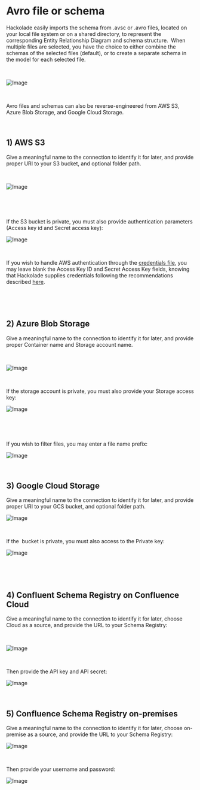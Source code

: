 # Avro file or schema

Hackolade easily imports the schema from .avsc or .avro files, located on your local file system or on a shared directory, to represent the corresponding Entity Relationship Diagram and schema structure.&nbsp; When multiple files are selected, you have the choice to either combine the schemas of the selected files (default), or to create a separate schema in the model for each selected file.

&nbsp;

![Image](<lib/Cloud%20Selection%20-%20combine%20schemas.png>)

&nbsp;

Avro files and schemas can also be reverse-engineered from AWS S3, Azure Blob Storage, and Google Cloud Storage.

&nbsp;

## &#49;) AWS S3

Give a meaningful name to the connection to identify it for later, and provide proper URI to your S3 bucket, and optional folder path.

&nbsp;

![Image](<lib/Cloud%20Storage%20-%20AWS%20S3%20connection.png>)

&nbsp;

&nbsp;

If the S3 bucket is private, you must also provide authentication parameters (Access key id and Secret access key):

![Image](<lib/Cloud%20Storage%20-%20AWS%20S3%20authentication.png>)

&nbsp;

If you wish to handle AWS authentication through the [credentials file](<https://docs.aws.amazon.com/cli/latest/userguide/cli-configure-files.html> "target=\"\_blank\""), you may leave blank the Access Key ID and Secret Access Key fields, knowing that Hackolade supplies credentials following the recommendations described [here](<https://docs.aws.amazon.com/sdk-for-javascript/v2/developer-guide/setting-credentials-node.html> "target=\"\_blank\"").

&nbsp;

&nbsp;

## &#50;) Azure Blob Storage

Give a meaningful name to the connection to identify it for later, and provide proper Container name and Storage account name.

&nbsp;

![Image](<lib/Cloud%20Storage%20-%20Azure%20connection.png>)

&nbsp;

If the storage account is private, you must also provide your Storage access key:

![Image](<lib/Cloud%20Storage%20-%20Azure%20authentication.png>)

&nbsp;

&nbsp;

If you wish to filter files, you may enter a file name prefix:

![Image](<lib/Cloud%20Storage%20-%20Azure%20prefix.png>)

&nbsp;

## &#51;) Google Cloud Storage

Give a meaningful name to the connection to identify it for later, and provide proper URI to your GCS bucket, and optional folder path.

![Image](<lib/Cloud%20Storage%20-%20Google%20connection.png>)

&nbsp;

If the&nbsp; bucket is private, you must also access to the Private key:

![Image](<lib/Cloud%20Storage%20-%20Google%20authentication.png>)

&nbsp;

&nbsp;

## &#52;) Confluent Schema Registry on Confluence Cloud

Give a meaningful name to the connection to identify it for later, choose Cloud as a source, and provide the URL to your Schema Registry:

&nbsp;

![Image](<lib/Confluent%20Schema%20Registry%20-%20Cloud%20connection.png>)

&nbsp;

Then provide the API key and API secret:

![Image](<lib/Confluence%20Schema%20Registry%20-%20Cloud%20auth.png>)

&nbsp;

## &#53;) Confluence Schema Registry on-premises

Give a meaningful name to the connection to identify it for later, choose on-premise as a source, and provide the URL to your Schema Registry:

![Image](<lib/Confluent%20Schema%20Registry%20-%20on-premconnection.png>)

&nbsp;

Then provide your username and password:

![Image](<lib/Confluent%20Schema%20Registry%20-%20on-prem%20auth.png>)

&nbsp;

&nbsp;

